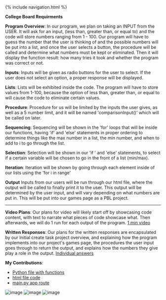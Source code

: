 {% include navigation.html %}

**College Board Requirments**

**Program Overview**:
In our program, we plan on taking an INPUT from the USER. It will ask for an input, (less than, greater than, or equal to) and the code will store numbers ranging from 1 - 100. Our program will have to guess the number that the user is thinking of and the possible numbers will be put into a list, and once the user selects a button, the procedure will be called and determine what numbers must be kept or eliminated. Then it will display the function result: how many tries it took and whether the program was correct or not.

**Inputs**:
Inputs will be given as radio buttons for the user to select. If the user does not select an option, a proper response will be displayed.

**Lists**:
Lists will be exhibited inside the code. The program will have to store values from 1-100, because the option of less than, greater than, or equal to will cause the code to eliminate certain values.

**Procedure**:
Procedure for us will be limited by the inputs the user gives, as well as a 5 number limit, and it will be named 'comparisonInput()' which will be called on later.

**Sequencing**:
Sequencing will be shown in the 'for' loops that will be inside our functions, having 'if' and 'else' statements in proper ordering to determine things like the max number in a list, the min number, and when to add to i to go through the list.

**Selection**:
Selection will be shown in our 'if ' and 'else' statements, to select if a certain variable will be chosen to go in the front of a list (min/max).

**Iteration**:
Iteration will be shown by going through each element inside of our lists using the 'for i in range'

**Output**
Inputs from our users will be run through our html file, where the output will be called to finally print it to the user. This output will be determined by the user input, and will vary depending on what numbers are put in. This will be put into our games page as a PBL project.

------------------------------------------------------------------------------------------------------------------------
**Video Plans**:
Our plans for video will likely start off by showcasing code content, with text to narrate what pieces of code showcase what. Then afterwards, we will do 1 run for each output of the program.
[1 min video](https://drive.google.com/file/d/1E3Nsytqk7KPXpaM4Kpo0sdhcUufiKv-O/view?usp=sharing)

**Written Responses**:
Our plans for the written responses are encapsulated by our Initial create task project overview, and explaining how the program implements into our project's games page, the procedures the user input goes through to return the output, and explains how the numbers they give play a role in the output.
[Individual answers](https://docs.google.com/document/d/1zuJ0ZjySbj6A7cOa_FKLKmjovKmuj2vOkhrcBKFjGcM/edit?usp=sharing)

**My Contributions**:
* [Python file with functions](https://github.com/jar04/flask_portfolio/blob/07ae32acf2ddf0aa8994580c6dad9dc748354fa7/templates/danielcreate.py#L1-L65)
* [html file code](https://github.com/jar04/flask_portfolio/blob/07ae32acf2ddf0aa8994580c6dad9dc748354fa7/templates/layouts/seniortask.html#L1-L42)
* [main.py app route](https://github.com/jar04/flask_portfolio/blob/07ae32acf2ddf0aa8994580c6dad9dc748354fa7/main.py#L177-L189)

![image](https://user-images.githubusercontent.com/89228041/158497316-0d22b93f-ac96-4260-bdb5-519ab56c1b9d.png)
![image](https://user-images.githubusercontent.com/89228041/158497436-31a300d6-202f-41ff-97b2-fe35a9657170.png)
![image](https://user-images.githubusercontent.com/89228041/158496908-9fef8708-41b3-410e-a025-43078dfcb640.png)
